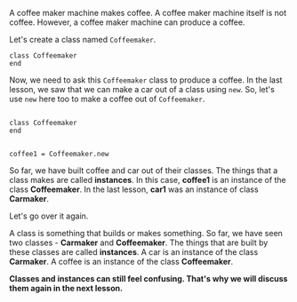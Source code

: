 A coffee maker machine makes coffee.
A coffee maker machine itself
is not coffee.
However, a coffee maker machine
can produce a coffee.

Let's create a class named `Coffeemaker`.

```
class Coffeemaker
end
```

Now, we need to ask this `Coffeemaker`
class to produce a coffee.
In the last lesson, we saw
that we can make a car out
of a class using `new`.
So, let's use `new` here too
to make a coffee out of `Coffeemaker`.

<codeblock language="ruby" type="lesson">
<code>
class Coffeemaker
end

coffee1 = Coffeemaker.new
</code>
</codeblock>

So far, we have built coffee
and
car out of their classes.
The things that a class
makes are called **instances**.
In this case, **coffee1**
is an instance of the
class **Coffeemaker**.
In the last lesson,
**car1** was an instance of
class **Carmaker**.

Let's go over it again.

A class is something that
builds or makes something.
So far, we have seen two
classes - **Carmaker** and **Coffeemaker**.
The things that are built by these classes are called **instances**.
A car is an instance of
the class **Carmaker**.
A coffee is an instance of
the class **Coffeemaker**.

**Classes and instances can still feel confusing.
That's why we will discuss them again in the next lesson.**